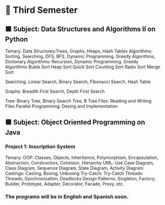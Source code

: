 # 🔴 Third Semester
## 🟩 Subject: Data Structures and Algorithms II on Python
Temary:
Data Structures:Trees, Graphs, Heaps, Hash Tables
Algorithms: Sorting, Searching, DFS, BFS, Dynamic Programming, Greedy Algorithms, Dictionary
Algorithms: Recursion, Dynamic Programming, Greedy Algorithms
Buble Sort
Heap Sort
Quick Sort
Counting Sort
Radix Sort
Merge Sort

Searching: Linear Search, Binary Search, Fibonacci Search, Hash Table

Graphs: Breadth First Search, Depth First Search
<!-- Dijkstra's Algorithm, Kruskal's Algorithm in the future-->

Tree: Binary Tree, Binary Search Tree, B Tree
Files: Reading and Writing Files
Parallel Programming: Desing and Implementation


## 🟩 Subject: Object Oriented Programming on Java
### Project 1: Inscription System
Temary:
OOP: Classes, Objects, Inheritance, Polymorphism, Encapsulation, Abstraction, Constructors, Cohesion, Hierarchy
UML: Use Case Diagram, Class Diagram, Sequence Diagram, State Diagram, Activity Diagram
Castings: Casting, Boxing, Unboxing
Try-Catch: Try-Catch
Threads: Threads, Synchronization, Deadlocks
Design Patterns: Singleton, Factory, Builder, Prototype, Adapter, Decorator, Facade, Proxy, etc.

### The programs will be in English and Spanish soon.